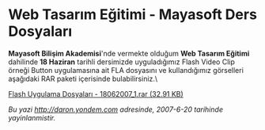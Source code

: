 # Web Tasarım Eğitimi - Mayasoft Ders Dosyaları
**Mayasoft Bilişim Akademisi**'nde vermekte olduğum **Web Tasarım
Eğitimi** dahilinde **18 Haziran** tarihli dersimizde uyguladığımız
Flash Video Clip örneği Button uygulamasına ait FLA dosyasını ve
kullandığımız görselleri aşağıdaki RAR paketi içerisinde
bulabilirsiniz.\

[Flash Uygulama Dosyaları - 18062007\_1.rar (32.91
KB)](media/Web_Tasarim_Egitimi_-_Mayasoft_Ders_Dosyalari-2/18062007_1.rar)



*Bu yazi http://daron.yondem.com adresinde, 2007-6-20 tarihinde yayinlanmistir.*
